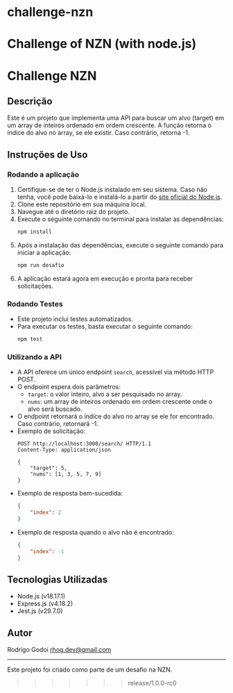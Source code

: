 # challenge-nzn
Challenge of NZN (with node.js) 
=======
# Challenge NZN

## Descrição
Este é um projeto que implementa uma API para buscar um alvo (target) em um array de inteiros ordenado em ordem crescente. A função retorna o índice do alvo no array, se ele existir. Caso contrário, retorna -1.

## Instruções de Uso

### Rodando a aplicação
1. Certifique-se de ter o Node.js instalado em seu sistema. Caso não tenha, você pode baixá-lo e instalá-lo a partir do [site oficial do Node.js](https://nodejs.org/).
2. Clone este repositório em sua máquina local.
3. Navegue até o diretório raiz do projeto.
4. Execute o seguinte comando no terminal para instalar as dependências:
    ```bash
    npm install
    ```
5. Após a instalação das dependências, execute o seguinte comando para iniciar a aplicação:
    ```bash
    npm run desafio
    ```
6. A aplicação estará agora em execução e pronta para receber solicitações.

### Rodando Testes
- Este projeto inclui testes automatizados.
- Para executar os testes, basta executar o seguinte comando:
    ```bash
    npm test
    ```

### Utilizando a API
- A API oferece um único endpoint `search`, acessível via método HTTP POST.
- O endpoint espera dois parâmetros:
    - `target`: o valor inteiro, alvo a ser pesquisado no array.
    - `nums`: um array de inteiros ordenado em ordem crescente onde o alvo será buscado.
- O endpoint retornará o índice do alvo no array se ele for encontrado. Caso contrário, retornará -1.
- Exemplo de solicitação:
    ```http
    POST http://localhost:3000/search/ HTTP/1.1
    Content-Type: application/json

    {
        "target": 5,
        "nums": [1, 3, 5, 7, 9]
    }
    ```
- Exemplo de resposta bem-sucedida:
    ```json
    {
        "index": 2
    }
    ```
- Exemplo de resposta quando o alvo não é encontrado:
    ```json
    {
        "index": -1
    }
    ```

## Tecnologias Utilizadas
- Node.js (v18.17.1)
- Express.js (v4.18.2)
- Jest.js (v29.7.0)

## Autor
Rodrigo Godoi <rhog.dev@gmail.com>

---
Este projeto foi criado como parte de um desafio na NZN.

>>>>>>> release/1.0.0-rc0
